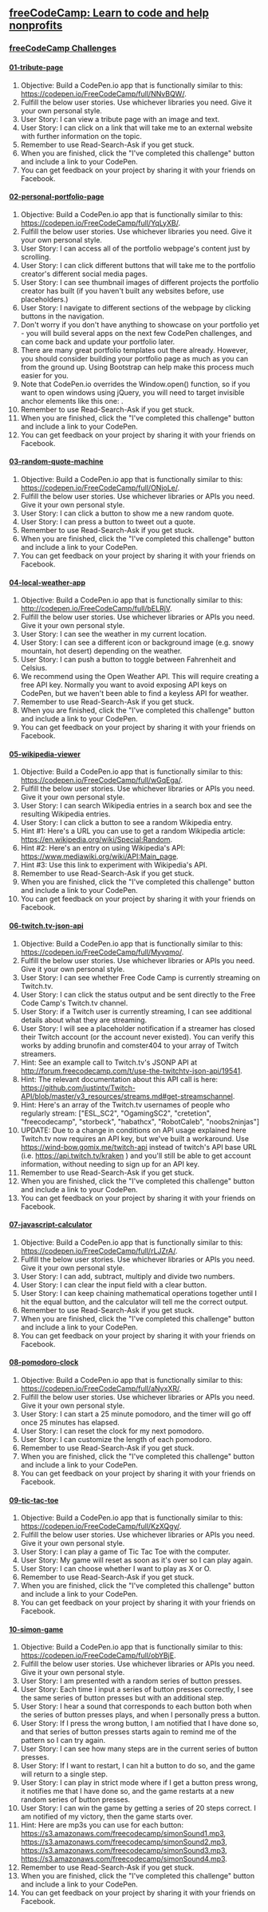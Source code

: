 ## [freeCodeCamp: Learn to code and help nonprofits](https://www.freecodecamp.com/)

### [freeCodeCamp Challenges](http://codepen.io/TdMichael/)

#### [01-tribute-page](http://codepen.io/TdMichael/full/jVGGoX/)

1. Objective: Build a CodePen.io app that is functionally similar to this: https://codepen.io/FreeCodeCamp/full/NNvBQW/.
2. Fulfill the below user stories. Use whichever libraries you need. Give it your own personal style.
3. User Story: I can view a tribute page with an image and text.
4. User Story: I can click on a link that will take me to an external website with further information on the topic.
5. Remember to use Read-Search-Ask if you get stuck.
6. When you are finished, click the "I've completed this challenge" button and include a link to your CodePen.
7. You can get feedback on your project by sharing it with your friends on Facebook.

#### [02-personal-portfolio-page](http://codepen.io/TdMichael/full/pNdVbg/)

1. Objective: Build a CodePen.io app that is functionally similar to this: https://codepen.io/FreeCodeCamp/full/YqLyXB/.
2. Fulfill the below user stories. Use whichever libraries you need. Give it your own personal style.
3. User Story: I can access all of the portfolio webpage's content just by scrolling.
4. User Story: I can click different buttons that will take me to the portfolio creator's different social media pages.
5. User Story: I can see thumbnail images of different projects the portfolio creator has built (if you haven't built any websites before, use placeholders.)
6. User Story: I navigate to different sections of the webpage by clicking buttons in the navigation.
7. Don't worry if you don't have anything to showcase on your portfolio yet - you will build several apps on the next few CodePen challenges, and can come back and update your portfolio later.
8. There are many great portfolio templates out there already. However, you should consider building your portfolio page as much as you can from the ground up. Using Bootstrap can help make this process much easier for you.
9. Note that CodePen.io overrides the Window.open() function, so if you want to open windows using jQuery, you will need to target invisible anchor elements like this one: <a target='_blank'>.
10. Remember to use Read-Search-Ask if you get stuck.
11. When you are finished, click the "I've completed this challenge" button and include a link to your CodePen.
12. You can get feedback on your project by sharing it with your friends on Facebook.

#### [03-random-quote-machine](http://codepen.io/TdMichael/full/pRGVWw/)

1. Objective: Build a CodePen.io app that is functionally similar to this: https://codepen.io/FreeCodeCamp/full/ONjoLe/.
2. Fulfill the below user stories. Use whichever libraries or APIs you need. Give it your own personal style.
3. User Story: I can click a button to show me a new random quote.
4. User Story: I can press a button to tweet out a quote.
5. Remember to use Read-Search-Ask if you get stuck.
5. When you are finished, click the "I've completed this challenge" button and include a link to your CodePen.
7. You can get feedback on your project by sharing it with your friends on Facebook.

#### [04-local-weather-app](http://codepen.io/TdMichael/full/oYKBEy/)

1. Objective: Build a CodePen.io app that is functionally similar to this: http://codepen.io/FreeCodeCamp/full/bELRjV.
2. Fulfill the below user stories. Use whichever libraries or APIs you need. Give it your own personal style.
3. User Story: I can see the weather in my current location.
4. User Story: I can see a different icon or background image (e.g. snowy mountain, hot desert) depending on the weather.
5. User Story: I can push a button to toggle between Fahrenheit and Celsius.
6. We recommend using the Open Weather API. This will require creating a free API key. Normally you want to avoid exposing API keys on CodePen, but we haven't been able to find a keyless API for weather.
7. Remember to use Read-Search-Ask if you get stuck.
8. When you are finished, click the "I've completed this challenge" button and include a link to your CodePen.
9. You can get feedback on your project by sharing it with your friends on Facebook.

#### [05-wikipedia-viewer](http://codepen.io/TdMichael/full/ZBgMZq/)

1. Objective: Build a CodePen.io app that is functionally similar to this: https://codepen.io/FreeCodeCamp/full/wGqEga/.
2. Fulfill the below user stories. Use whichever libraries or APIs you need. Give it your own personal style.
3. User Story: I can search Wikipedia entries in a search box and see the resulting Wikipedia entries.
4. User Story: I can click a button to see a random Wikipedia entry.
5. Hint #1: Here's a URL you can use to get a random Wikipedia article: https://en.wikipedia.org/wiki/Special:Random.
6. Hint #2: Here's an entry on using Wikipedia's API: https://www.mediawiki.org/wiki/API:Main_page.
7. Hint #3: Use this link to experiment with Wikipedia's API.
8. Remember to use Read-Search-Ask if you get stuck.
9. When you are finished, click the "I've completed this challenge" button and include a link to your CodePen.
10. You can get feedback on your project by sharing it with your friends on Facebook.

#### [06-twitch.tv-json-api](http://codepen.io/TdMichael/full/pRWbew/)

1. Objective: Build a CodePen.io app that is functionally similar to this: https://codepen.io/FreeCodeCamp/full/Myvqmo/.
2. Fulfill the below user stories. Use whichever libraries or APIs you need. Give it your own personal style.
4. User Story: I can see whether Free Code Camp is currently streaming on Twitch.tv.
5. User Story: I can click the status output and be sent directly to the Free Code Camp's Twitch.tv channel.
6. User Story: if a Twitch user is currently streaming, I can see additional details about what they are streaming.
7. User Story: I will see a placeholder notification if a streamer has closed their Twitch account (or the account never existed). You can verify this works by adding brunofin and comster404 to your array of Twitch streamers.
8. Hint: See an example call to Twitch.tv's JSONP API at http://forum.freecodecamp.com/t/use-the-twitchtv-json-api/19541.
9. Hint: The relevant documentation about this API call is here: https://github.com/justintv/Twitch-API/blob/master/v3_resources/streams.md#get-streamschannel.
10. Hint: Here's an array of the Twitch.tv usernames of people who regularly stream: ["ESL_SC2", "OgamingSC2", "cretetion", "freecodecamp", "storbeck", "habathcx", "RobotCaleb", "noobs2ninjas"]
11. UPDATE: Due to a change in conditions on API usage explained here Twitch.tv now requires an API key, but we've built a workaround. Use https://wind-bow.gomix.me/twitch-api instead of twitch's API base URL (i.e. https://api.twitch.tv/kraken ) and you'll still be able to get account information, without needing to sign up for an API key.
12. Remember to use Read-Search-Ask if you get stuck.
13. When you are finished, click the "I've completed this challenge" button and include a link to your CodePen.
14. You can get feedback on your project by sharing it with your friends on Facebook.

#### [07-javascript-calculator](http://codepen.io/TdMichael/full/gLerPy/)

1. Objective: Build a CodePen.io app that is functionally similar to this: https://codepen.io/FreeCodeCamp/full/rLJZrA/.
2. Fulfill the below user stories. Use whichever libraries or APIs you need. Give it your own personal style.
3. User Story: I can add, subtract, multiply and divide two numbers.
4. User Story: I can clear the input field with a clear button.
5. User Story: I can keep chaining mathematical operations together until I hit the equal button, and the calculator will tell me the correct output.
6. Remember to use Read-Search-Ask if you get stuck.
7. When you are finished, click the "I've completed this challenge" button and include a link to your CodePen.
8. You can get feedback on your project by sharing it with your friends on Facebook.

#### [08-pomodoro-clock](http://codepen.io/TdMichael/full/EZwKev/)

1. Objective: Build a CodePen.io app that is functionally similar to this: https://codepen.io/FreeCodeCamp/full/aNyxXR/.
2. Fulfill the below user stories. Use whichever libraries or APIs you need. Give it your own personal style.
3. User Story: I can start a 25 minute pomodoro, and the timer will go off once 25 minutes has elapsed.
4. User Story: I can reset the clock for my next pomodoro.
5. User Story: I can customize the length of each pomodoro.
6. Remember to use Read-Search-Ask if you get stuck.
7. When you are finished, click the "I've completed this challenge" button and include a link to your CodePen.
8. You can get feedback on your project by sharing it with your friends on Facebook.

#### [09-tic-tac-toe](#)

1. Objective: Build a CodePen.io app that is functionally similar to this: https://codepen.io/FreeCodeCamp/full/KzXQgy/.
2. Fulfill the below user stories. Use whichever libraries or APIs you need. Give it your own personal style.
3. User Story: I can play a game of Tic Tac Toe with the computer.
4. User Story: My game will reset as soon as it's over so I can play again.
5. User Story: I can choose whether I want to play as X or O.
6. Remember to use Read-Search-Ask if you get stuck.
7. When you are finished, click the "I've completed this challenge" button and include a link to your CodePen.
8. You can get feedback on your project by sharing it with your friends on Facebook.

#### [10-simon-game](#)

1. Objective: Build a CodePen.io app that is functionally similar to this: https://codepen.io/FreeCodeCamp/full/obYBjE.
2. Fulfill the below user stories. Use whichever libraries or APIs you need. Give it your own personal style.
3. User Story: I am presented with a random series of button presses.
4. User Story: Each time I input a series of button presses correctly, I see the same series of button presses but with an additional step.
5. User Story: I hear a sound that corresponds to each button both when the series of button presses plays, and when I personally press a button.
6. User Story: If I press the wrong button, I am notified that I have done so, and that series of button presses starts again to remind me of the pattern so I can try again.
7. User Story: I can see how many steps are in the current series of button presses.
8. User Story: If I want to restart, I can hit a button to do so, and the game will return to a single step.
9. User Story: I can play in strict mode where if I get a button press wrong, it notifies me that I have done so, and the game restarts at a new random series of button presses.
10. User Story: I can win the game by getting a series of 20 steps correct. I am notified of my victory, then the game starts over.
11. Hint: Here are mp3s you can use for each button: https://s3.amazonaws.com/freecodecamp/simonSound1.mp3, https://s3.amazonaws.com/freecodecamp/simonSound2.mp3, https://s3.amazonaws.com/freecodecamp/simonSound3.mp3, https://s3.amazonaws.com/freecodecamp/simonSound4.mp3.
12. Remember to use Read-Search-Ask if you get stuck.
13. When you are finished, click the "I've completed this challenge" button and include a link to your CodePen.
14. You can get feedback on your project by sharing it with your friends on Facebook.
